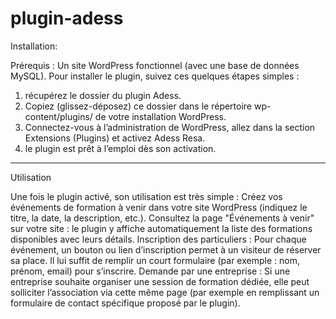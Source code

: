 # plugin-adess

Installation:

Prérequis : Un site WordPress fonctionnel (avec une base de données MySQL). Pour installer le plugin, suivez ces quelques étapes simples :

1. récupérez le dossier du plugin Adess.
2. Copiez (glissez-déposez) ce dossier dans le répertoire wp-content/plugins/ de votre installation WordPress.
3. Connectez-vous à l’administration de WordPress, allez dans la section Extensions (Plugins) et activez Adess Resa.
4. le plugin est prêt à l’emploi dès son activation.

-------------------------------

Utilisation

Une fois le plugin activé, son utilisation est très simple :
Créez vos événements de formation à venir dans votre site WordPress (indiquez le titre, la date, la description, etc.).
Consultez la page "Événements à venir" sur votre site : le plugin y affiche automatiquement la liste des formations disponibles avec leurs détails.
Inscription des particuliers : Pour chaque événement, un bouton ou lien d’inscription permet à un visiteur de réserver sa place. Il lui suffit de remplir un court formulaire (par exemple : nom, prénom, email) pour s’inscrire.
Demande par une entreprise : Si une entreprise souhaite organiser une session de formation dédiée, elle peut solliciter l’association via cette même page (par exemple en remplissant un formulaire de contact spécifique proposé par le plugin).

